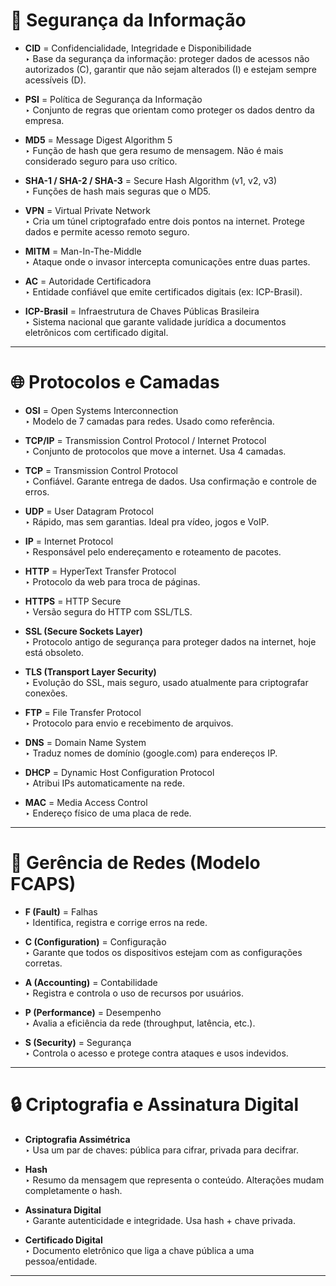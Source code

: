 # 🔐 Segurança da Informação

- **CID** = Confidencialidade, Integridade e Disponibilidade  
  ‣ Base da segurança da informação: proteger dados de acessos não autorizados (C), garantir que não sejam alterados (I) e estejam sempre acessíveis (D).

- **PSI** = Política de Segurança da Informação  
  ‣ Conjunto de regras que orientam como proteger os dados dentro da empresa.

- **MD5** = Message Digest Algorithm 5  
  ‣ Função de hash que gera resumo de mensagem. Não é mais considerado seguro para uso crítico.

- **SHA-1 / SHA-2 / SHA-3** = Secure Hash Algorithm (v1, v2, v3)  
  ‣ Funções de hash mais seguras que o MD5.

- **VPN** = Virtual Private Network  
  ‣ Cria um túnel criptografado entre dois pontos na internet. Protege dados e permite acesso remoto seguro.

- **MITM** = Man-In-The-Middle  
  ‣ Ataque onde o invasor intercepta comunicações entre duas partes.

- **AC** = Autoridade Certificadora  
  ‣ Entidade confiável que emite certificados digitais (ex: ICP-Brasil).

- **ICP-Brasil** = Infraestrutura de Chaves Públicas Brasileira  
  ‣ Sistema nacional que garante validade jurídica a documentos eletrônicos com certificado digital.

---

# 🌐 Protocolos e Camadas

- **OSI** = Open Systems Interconnection  
  ‣ Modelo de 7 camadas para redes. Usado como referência.

- **TCP/IP** = Transmission Control Protocol / Internet Protocol  
  ‣ Conjunto de protocolos que move a internet. Usa 4 camadas.

- **TCP** = Transmission Control Protocol  
  ‣ Confiável. Garante entrega de dados. Usa confirmação e controle de erros.

- **UDP** = User Datagram Protocol  
  ‣ Rápido, mas sem garantias. Ideal pra vídeo, jogos e VoIP.

- **IP** = Internet Protocol  
  ‣ Responsável pelo endereçamento e roteamento de pacotes.

- **HTTP** = HyperText Transfer Protocol  
  ‣ Protocolo da web para troca de páginas.

- **HTTPS** = HTTP Secure  
  ‣ Versão segura do HTTP com SSL/TLS.

- **SSL (Secure Sockets Layer)**  
  ‣ Protocolo antigo de segurança para proteger dados na internet, hoje está obsoleto.

- **TLS (Transport Layer Security)**  
  ‣ Evolução do SSL, mais seguro, usado atualmente para criptografar conexões.

- **FTP** = File Transfer Protocol  
  ‣ Protocolo para envio e recebimento de arquivos.

- **DNS** = Domain Name System  
  ‣ Traduz nomes de domínio (google.com) para endereços IP.

- **DHCP** = Dynamic Host Configuration Protocol  
  ‣ Atribui IPs automaticamente na rede.

- **MAC** = Media Access Control  
  ‣ Endereço físico de uma placa de rede.

---

# 🧰 Gerência de Redes (Modelo FCAPS)

- **F (Fault)** = Falhas  
  ‣ Identifica, registra e corrige erros na rede.

- **C (Configuration)** = Configuração  
  ‣ Garante que todos os dispositivos estejam com as configurações corretas.

- **A (Accounting)** = Contabilidade  
  ‣ Registra e controla o uso de recursos por usuários.

- **P (Performance)** = Desempenho  
  ‣ Avalia a eficiência da rede (throughput, latência, etc.).

- **S (Security)** = Segurança  
  ‣ Controla o acesso e protege contra ataques e usos indevidos.

---

# 🔒 Criptografia e Assinatura Digital

- **Criptografia Assimétrica**  
  ‣ Usa um par de chaves: pública para cifrar, privada para decifrar.

- **Hash**  
  ‣ Resumo da mensagem que representa o conteúdo. Alterações mudam completamente o hash.

- **Assinatura Digital**  
  ‣ Garante autenticidade e integridade. Usa hash + chave privada.

- **Certificado Digital**  
  ‣ Documento eletrônico que liga a chave pública a uma pessoa/entidade.

---